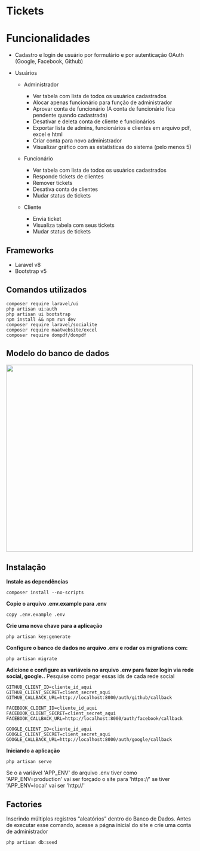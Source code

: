 # Tickets

# Funcionalidades

- Cadastro e login de usuário por formulário e por autenticação OAuth (Google, Facebook, Github) 

- Usuários
    - Administrador
        - Ver tabela com lista de todos os usuários cadastrados
        - Alocar apenas funcionário para função de administrador
        - Aprovar conta de funcionário (A conta de funcionário fica pendente quando cadastrada)
        - Desativar e deleta conta de cliente e funcionários
        - Exportar lista de admins, funcionários e clientes em arquivo pdf, excel e html
        - Criar conta para novo administrador
        - Visualizar gráfico com as estatísticas do sistema (pelo menos 5)

    - Funcionário
        - Ver tabela com lista de todos os usuários cadastrados
        - Responde tickets de clientes
        - Remover tickets
        - Desativa conta de clientes
        - Mudar status de tickets
    - Cliente
        - Envia ticket
        - Visualiza tabela com seus tickets
        - Mudar status de tickets

## Frameworks
- Laravel v8
- Bootstrap v5

## Comandos utilizados
```
composer require laravel/ui
php artisan ui:auth
php artisan ui bootstrap
npm install && npm run dev
composer require laravel/socialite
composer require maatwebsite/excel
composer require dompdf/dompdf
```

## Modelo do banco de dados
<img src="./docs/imgs/bd.png" width="500">

## Instalação
**Instale as dependências**
```
composer install --no-scripts
```
**Copie o arquivo .env.example para .env**
```
copy .env.example .env
```
**Crie uma nova chave para a aplicação** 
```
php artisan key:generate
```
**Configure o banco de dados no arquivo .env e rodar os migrations com:**
```
php artisan migrate
```
**Adicione e configure as variáveis no arquivo .env para fazer login via rede social, google..**
Pesquise como pegar essas ids de cada rede social
```env
GITHUB_CLIENT_ID=cliente_id_aqui
GITHUB_CLIENT_SECRET=client_secret_aqui
GITHUB_CALLBACK_URL=http://localhost:8000/auth/github/callback

FACEBOOK_CLIENT_ID=cliente_id_aqui
FACEBOOK_CLIENT_SECRET=client_secret_aqui
FACEBOOK_CALLBACK_URL=http://localhost:8000/auth/facebook/callback

GOOGLE_CLIENT_ID=cliente_id_aqui
GOOGLE_CLIENT_SECRET=client_secret_aqui
GOOGLE_CALLBACK_URL=http://localhost:8000/auth/google/callback
```
**Iniciando a aplicação**
```
php artisan serve
```

Se o a variável 'APP_ENV' do arquivo .env tiver como 'APP_ENV=production' vai ser forçado o site para 'https://' se tiver 'APP_ENV=local' vai ser 'http://'

## Factories
Inserindo múltiplos registros “aleatórios” dentro do Banco de Dados. 
Antes de executar esse comando, acesse a págna inicial do site e crie uma conta de administrador
```
php artisan db:seed
```
